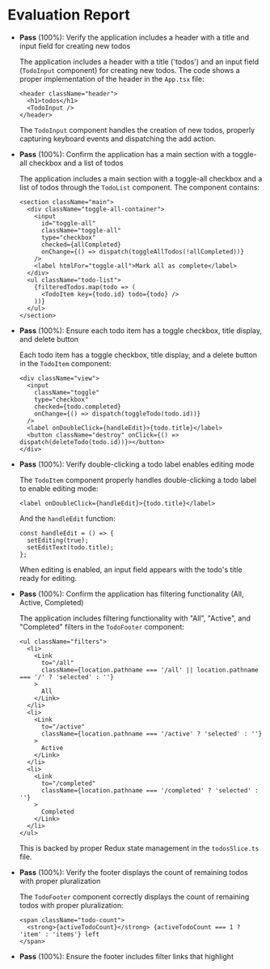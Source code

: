 # Evaluation Report

- **Pass** (100%): Verify the application includes a header with a title and input field for creating new todos

    The application includes a header with a title ('todos') and an input field (`TodoInput` component) for creating new todos. The code shows a proper implementation of the header in the `App.tsx` file:

    ```tsx
    <header className="header">
      <h1>todos</h1>
      <TodoInput />
    </header>
    ```

    The `TodoInput` component handles the creation of new todos, properly capturing keyboard events and dispatching the add action.

- **Pass** (100%): Confirm the application has a main section with a toggle-all checkbox and a list of todos

    The application includes a main section with a toggle-all checkbox and a list of todos through the `TodoList` component. The component contains:
    
    ```tsx
    <section className="main">
      <div className="toggle-all-container">
        <input
          id="toggle-all"
          className="toggle-all"
          type="checkbox"
          checked={allCompleted}
          onChange={() => dispatch(toggleAllTodos(!allCompleted))}
        />
        <label htmlFor="toggle-all">Mark all as complete</label>
      </div>
      <ul className="todo-list">
        {filteredTodos.map(todo => (
          <TodoItem key={todo.id} todo={todo} />
        ))}
      </ul>
    </section>
    ```

- **Pass** (100%): Ensure each todo item has a toggle checkbox, title display, and delete button

    Each todo item has a toggle checkbox, title display, and a delete button in the `TodoItem` component:

    ```tsx
    <div className="view">
      <input
        className="toggle"
        type="checkbox"
        checked={todo.completed}
        onChange={() => dispatch(toggleTodo(todo.id))}
      />
      <label onDoubleClick={handleEdit}>{todo.title}</label>
      <button className="destroy" onClick={() => dispatch(deleteTodo(todo.id))}></button>
    </div>
    ```

- **Pass** (100%): Verify double-clicking a todo label enables editing mode

    The `TodoItem` component properly handles double-clicking a todo label to enable editing mode:

    ```tsx
    <label onDoubleClick={handleEdit}>{todo.title}</label>
    ```

    And the `handleEdit` function:

    ```tsx
    const handleEdit = () => {
      setEditing(true);
      setEditText(todo.title);
    };
    ```

    When editing is enabled, an input field appears with the todo's title ready for editing.

- **Pass** (100%): Confirm the application has filtering functionality (All, Active, Completed)

    The application includes filtering functionality with "All", "Active", and "Completed" filters in the `TodoFooter` component:

    ```tsx
    <ul className="filters">
      <li>
        <Link 
          to="/all" 
          className={location.pathname === '/all' || location.pathname === '/' ? 'selected' : ''}
        >
          All
        </Link>
      </li>
      <li>
        <Link 
          to="/active" 
          className={location.pathname === '/active' ? 'selected' : ''}
        >
          Active
        </Link>
      </li>
      <li>
        <Link 
          to="/completed" 
          className={location.pathname === '/completed' ? 'selected' : ''}
        >
          Completed
        </Link>
      </li>
    </ul>
    ```

    This is backed by proper Redux state management in the `todosSlice.ts` file.

- **Pass** (100%): Verify the footer displays the count of remaining todos with proper pluralization

    The `TodoFooter` component correctly displays the count of remaining todos with proper pluralization:

    ```tsx
    <span className="todo-count">
      <strong>{activeTodoCount}</strong> {activeTodoCount === 1 ? 'item' : 'items'} left
    </span>
    ```

- **Pass** (100%): Ensure the footer includes filter links that highlight